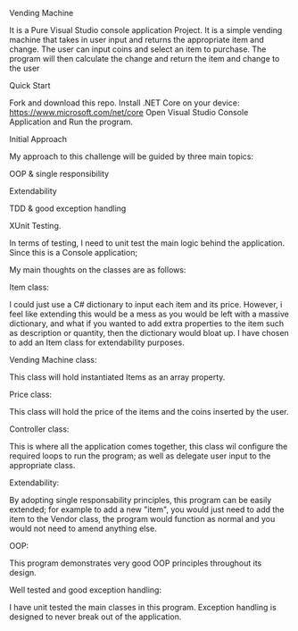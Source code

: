Vending Machine

It is a Pure Visual Studio console application Project. 
It is a simple vending machine that takes in user input and returns the appropriate item and change. The user can input coins and select an item to purchase. 
The program will then calculate the change and return the item and change to the user

Quick Start

Fork and download this repo.
Install .NET Core on your device: https://www.microsoft.com/net/core
Open Visual Studio Console Application and Run the program.

Initial Approach

My approach to this challenge will be guided by three main topics:

OOP & single responsibility

Extendability

TDD & good exception handling

XUnit Testing.


In terms of testing, I need to unit test the main logic behind the application. Since this is a Console application;


My main thoughts on the classes are as follows:


Item class:

I could just use a C# dictionary to input each item and its price. However, i feel like extending this would be a mess as you would be left with a massive dictionary, and what if you wanted to add extra properties to the item such as description or quantity, then the dictionary would bloat up. I have chosen to add an Item class for extendability purposes.

Vending Machine class:

This class will hold instantiated Items as an array property.

Price class:

This class will hold the price of the items and the coins inserted by the user.

Controller class:

This is where all the application comes together, this class wil configure the required loops to run the program; as well as delegate user input to the appropriate class.


Extendability:

By adopting single responsability principles, this program can be easily extended; for example to add a new "item", you would just need to add the item to the Vendor class, the program would function as normal and you would not need to amend anything else.

OOP:

This program demonstrates very good OOP principles throughout its design.

Well tested and good exception handling:

I have unit tested the main classes in this program. Exception handling is designed to never break out of the application.

